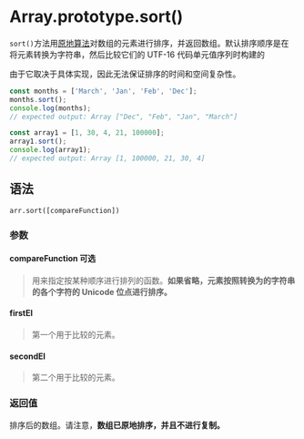# Array.prototype.sort()

`sort()`方法用[原地算法](https://en.wikipedia.org/wiki/In-place_algorithm)对数组的元素进行排序，并返回数组。默认排序顺序是在将元素转换为字符串，然后比较它们的 UTF-16 代码单元值序列时构建的

由于它取决于具体实现，因此无法保证排序的时间和空间复杂性。

```js
const months = ['March', 'Jan', 'Feb', 'Dec'];
months.sort();
console.log(months);
// expected output: Array ["Dec", "Feb", "Jan", "March"]

const array1 = [1, 30, 4, 21, 100000];
array1.sort();
console.log(array1);
// expected output: Array [1, 100000, 21, 30, 4]
```

## 语法

`arr.sort([compareFunction])`

### 参数

#### compareFunction 可选

> 用来指定按某种顺序进行排列的函数。**如果省略，元素按照转换为的字符串的各个字符的 Unicode 位点进行排序。**

#### firstEl

> 第一个用于比较的元素。

#### secondEl

> 第二个用于比较的元素。

### 返回值

排序后的数组。请注意，**数组已原地排序，并且不进行复制。**
